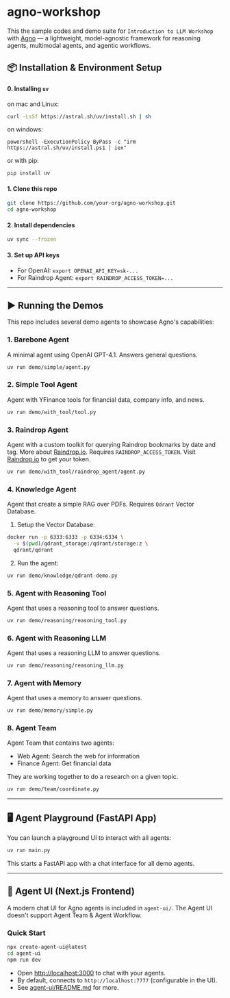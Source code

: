 # agno-workshop

This the sample codes and demo suite for `Introduction to LLM Workshop` with [Agno](https://docs.agno.com) — a lightweight, model-agnostic framework for reasoning agents, multimodal agents, and agentic workflows.

## 📦 Installation & Environment Setup

#### 0. Installing `uv`

on mac and Linux:
```bash
curl -LsSf https://astral.sh/uv/install.sh | sh
```

on windows:
```shell
powershell -ExecutionPolicy ByPass -c "irm https://astral.sh/uv/install.ps1 | iex"
```
or with pip:
```bash
pip install uv
```

#### 1. Clone this repo

```bash
git clone https://github.com/your-org/agno-workshop.git
cd agno-workshop
```

#### 2. Install dependencies 

```bash
uv sync --frozen
```

#### 3. Set up API keys

- For OpenAI: `export OPENAI_API_KEY=sk-...`
- For Raindrop Agent: `export RAINDROP_ACCESS_TOKEN=...`

---

## ▶️ Running the Demos

This repo includes several demo agents to showcase Agno's capabilities:

### 1. Barebone Agent
A minimal agent using OpenAI GPT-4.1. Answers general questions.
```bash
uv run demo/simple/agent.py
```

### 2. Simple Tool Agent
Agent with YFinance tools for financial data, company info, and news.
```bash
uv run demo/with_tool/tool.py
```

### 3. Raindrop Agent
Agent with a custom toolkit for querying Raindrop bookmarks by date and tag. More about [Raindrop.io](https://raindrop.io/).
Requires `RAINDROP_ACCESS_TOKEN`. Visit [Raindrop.io](https://raindrop.io/settings/applications) to get your token.
```bash
uv run demo/with_tool/raindrop_agent/agent.py
```

### 4. Knowledge Agent
Agent that create a simple RAG over PDFs.
Requires `Qdrant` Vector Database.

1. Setup the Vector Database:
```bash
docker run -p 6333:6333 -p 6334:6334 \
  -v $(pwd)/qdrant_storage:/qdrant/storage:z \
  qdrant/qdrant
```

2. Run the agent:
```bash
uv run demo/knowledge/qdrant-demo.py
```

### 5. Agent with Reasoning Tool
Agent that uses a reasoning tool to answer questions.
```bash
uv run demo/reasoning/reasoning_tool.py
```

### 6. Agent with Reasoning LLM
Agent that uses a reasoning LLM to answer questions.
```bash
uv run demo/reasoning/reasoning_llm.py
```

### 7. Agent with Memory
Agent that uses a memory to answer questions.
```bash
uv run demo/memory/simple.py
```

### 8. Agent Team
Agent Team that contains two agents:
- Web Agent: Search the web for information
- Finance Agent: Get financial data

They are working together to do a research on a given topic.

```bash
uv run demo/team/coordinate.py
```

---

## 🖥️ Agent Playground (FastAPI App)

You can launch a playground UI to interact with all agents:

```bash
uv run main.py
```

This starts a FastAPI app with a chat interface for all demo agents.

---

## 💬 Agent UI (Next.js Frontend)

A modern chat UI for Agno agents is included in `agent-ui/`.
The Agent UI doesn't support Agent Team & Agent Workflow.

### Quick Start

```bash
npx create-agent-ui@latest
cd agent-ui
npm run dev
```

- Open [http://localhost:3000](http://localhost:3000) to chat with your agents.
- By default, connects to `http://localhost:7777` (configurable in the UI).
- See [agent-ui/README.md](agent-ui/README.md) for more.
